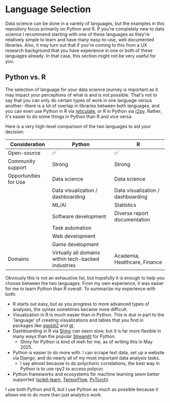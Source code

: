 # Language Selection

Data science can be done in a variety of languages, but the examples in this repository focus primarily on Python and R. If you're completely new to data science I recommend starting with one of these languages as they're relatively simple to learn and have many easy-to-use, well documented libraries. Also, it may turn out that if you're coming to this from a UX research background that you have experience in one or both of these languages already. In that case, this section might not be very useful for you. 


## Python vs. R   

The selection of language for your data science journey is important as it may impact your perceptions of what is and is not possible. That's not to say that you can only do certain types of work in one language versus another--there is a lot of overlap in libraries between both languages, and you can even use Python in R via [reticulate](https://rstudio.github.io/reticulate/), or R in Python via [r2py](https://rpy2.github.io/). Rather, it's easier to do some things in Python than R and vice versa.

Here is a very high-level comparison of the two languages to aid your decision:

| Consideration | Python | R |
|---------------|--------|---|
| Open-source   | ✅     | ✅ | 
| Community support | Strong | Strong |
| Opportunities for Use | Data science | Data science |
|            | Data visualization / dashboarding | Data visualization / dashboarding|
|            | ML/AI | Statistics|
|            | Software development | Diverse report documentation|
|            | Task automation | |
|            | Web development |  |
|            | Game development | |
| Domains    | Virtually all domains within tech-backed industries | Academia, Healthcare, Finance |

Obviously this is not an exhaustive list, but hopefully it is enough to help you choose between the two languages. From my own experience, it was easier for me to learn Python than R overall. To summarize my experience with both:
- R starts out easy, but as you progress to more advanced types of analyses, the syntax sometimes became more difficult.
- Visualization in R is much easier than in Python. This is due in part to the 'language' of creating visualizations and tables that you find in packages like [ggplot2](https://ggplot2.tidyverse.org/) and [gt](https://gt.rstudio.com/).
- Dashboarding in R via [Shiny](https://shiny.posit.co/) can seem slow, but it is far more flexible in many ways than the popular [Streamlit](https://streamlit.io/) for Python.
  - Shiny for Python is kind of meh for me, as of writing this in May 2025.
- Python is easier to do more with. I can scrape text data, set up a website via Django, and do nearly all of my most important data analysis tasks.
  - I say almost because to do polychoric correlations, the best way in Python is to use rpy2 to access polycor.
- Python frameworks and ecosystems for machine learning seem better supported ([scikit-learn](https://scikit-learn.org/stable/), [TensorFlow](https://www.tensorflow.org/), [PyTorch](https://pytorch.org/)).

I use both Python and R, but I use Python as much as possible because it allows me to do more than just analytics work.




